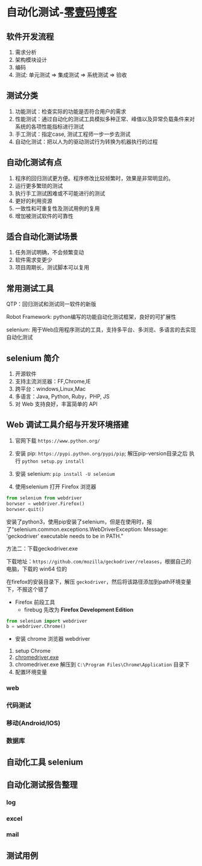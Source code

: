 # 自动化测试-[零壹码博客](https://lingyima.com)

## 软件开发流程

1. 需求分析
2. 架构模块设计
3. 编码
4. 测试: 单元测试 => 集成测试 => 系统测试 => 验收

## 测试分类

1. 功能测试：检查实际的功能是否符合用户的需求
2. 性能测试：通过自动化的测试工具模拟多种正常、峰值以及异常负载条件来对系统的各项性能指标进行测试
3. 手工测试：指定case, 测试工程师一步一步去测试
4. 自动化测试：把以人为的驱动测试行为转换为机器执行的过程

## 自动化测试有点

1. 程序的回归测试更方便。程序修改比较频繁时，效果是非常明显的。
2. 运行更多繁琐的测试
3. 执行手工测试困难或不可能进行的测试
4. 更好的利用资源
5. 一致性和可重复性及测试用例的复用
6. 增加被测试软件的可靠性

## 适合自动化测试场景

1. 任务测试明确，不会频繁变动
2. 软件需求变更少
3. 项目周期长，测试脚本可以复用

## 常用测试工具

QTP：回归测试和测试同一软件的新版

Robot Framework: python编写的功能自动化测试框架，良好的可扩展性

selenium: 用于Web应用程序测试的工具，支持多平台、多浏览、多语言的去实现自动化测试

## selenium 简介

1. 开源软件
2. 支持主流浏览器：FF,Chrome,IE
3. 跨平台：windows,Linux,Mac
4. 多语言：Java, Python, Ruby，PHP, JS
5. 对 Web 支持良好，丰富简单的 API

## Web 调试工具介绍与开发环境搭建

1. 官网下载 `https://www.python.org/`

2. 安装 pip: `https://pypi.python.org/pypi/pip`;
  解压pip-version目录之后 执行 `python setup.py install`

3. 安装 selenium: `pip install -U selenium`

4. 使用selenium 打开 Firefox 浏览器

``` Python
from selenium from webdriver
borwser = webdriver.Firefox()
borwser.quit()
```

安装了python3，使用pip安装了selenium，但是在使用时，报了“selenium.common.exceptions.WebDriverException: Message: 'geckodriver' executable needs to be in PATH.”

方法二：下载geckodriver.exe

下载地址：`https://github.com/mozilla/geckodriver/releases`，根据自己的电脑，下载的 win64 位的

在firefox的安装目录下，解压 `geckodriver`，然后将该路径添加到path环境变量下，不报这个错了

- Firefox 前段工具
  - firebug 先改为 **Firefox Development Edition**

``` Python
from selenium import webdriver
b = webdriver.Chrome()

```

- 安装 chrome 浏览器 webdriver
1. setup Chrome
2. [chromedriver.exe](http://npm.taobao.org/mirrors/chromedriver/)
3. chromedriver.exe 解压到 `C:\Program Files\Chrome\Application` 目录下
4. 配置环境变量

### web

### 代码测试

### 移动(Android/IOS)

### 数据库

## 自动化工具 selenium

## 自动化测试报告整理

### log

### excel

### mail

## 测试用例
